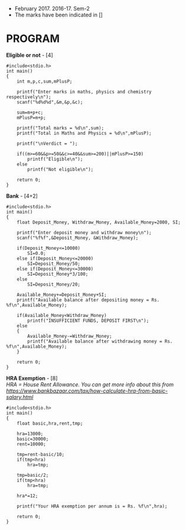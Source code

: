 - February 2017. 2016-17. Sem-2
- The marks have been indicated in []  

# PROGRAM  
**Eligible or not**  - [4]
```
#include<stdio.h>
int main()
{
	int m,p,c,sum,mPlusP;

	printf("Enter marks in maths, physics and chemistry respectively\n");
	scanf("%d%d%d",&m,&p,&c);

	sum=m+p+c;
	mPlusP=m+p;

	printf("Total marks = %d\n",sum);
	printf("Total in Maths and Physics = %d\n",mPlusP);

	printf("\nVerdict = ");

	if((m>=60&&p>=50&&c>=40&&sum>=200)||mPlusP>=150)
		printf("Eligible\n");
	else
		printf("Not eligible\n");

	return 0;
}

```  

**Bank**  - [4+2]

```
#include<stdio.h>
int main()
{
	float Deposit_Money, Withdraw_Money, Available_Money=2000, SI;

	printf("Enter deposit money and withdraw money\n");
	scanf("%f%f",&Deposit_Money, &Withdraw_Money);

	if(Deposit_Money<=10000)
		SI=0.0;
	else if(Deposit_Money<=20000)
		SI=Deposit_Money/50;
	else if(Deposit_Money<=30000)
		SI=Deposit_Money*3/100;
	else
		SI=Deposit_Money/20;

	Available_Money+=Deposit_Money+SI;
	printf("Available balance after depositing money = Rs. %f\n",Available_Money);

	if(Available_Money<Withdraw_Money)
		printf("INSUFFICIENT FUNDS, DEPOSIT FIRST\n");
	else
	{
		Available_Money-=Withdraw_Money;
		printf("Available balance after withdrawing money = Rs. %f\n",Available_Money);
	}

	return 0;
}

```  

**HRA Exemption**  - [8]  
*HRA = House Rent Allowance. You can get more info about this from https://www.bankbazaar.com/tax/how-calculate-hra-from-basic-salary.html*
```
#include<stdio.h>
int main()
{
	float basic,hra,rent,tmp;

	hra=13000;
	basic=30000;
	rent=10000;

	tmp=rent-basic/10;
	if(tmp<hra)
		hra=tmp;

	tmp=basic/2;
	if(tmp<hra)
		hra=tmp;

	hra*=12;

	printf("Your HRA exemption per annum is = Rs. %f\n",hra);

	return 0;
}

```
